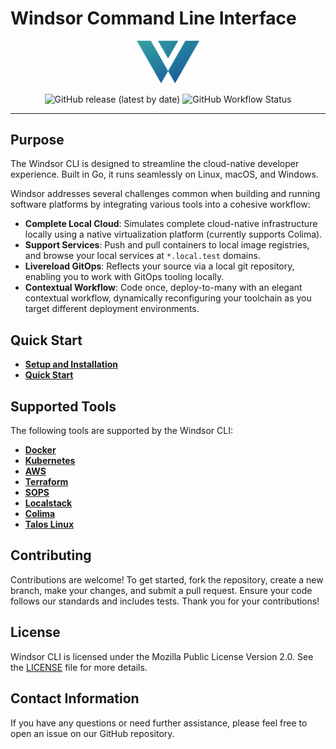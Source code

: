 # Windsor Command Line Interface

<p align="center">
  <img src="docs/img/windsor-logo.png" alt="Windsor CLI Logo" style="width: 20%; height: auto;">
</p>

<p align="center">
  <img src="https://img.shields.io/github/v/release/windsorcli/cli" alt="GitHub release (latest by date)">
  <img src="https://img.shields.io/github/actions/workflow/status/windsorcli/cli/ci.yaml" alt="GitHub Workflow Status">
</p>

---

## Purpose

The Windsor CLI is designed to streamline the cloud-native developer experience. Built in Go, it runs seamlessly on Linux, macOS, and Windows.

Windsor addresses several challenges common when building and running software platforms by integrating various tools into a cohesive workflow:

- **Complete Local Cloud**: Simulates complete cloud-native infrastructure locally using a native virtualization platform (currently supports Colima).
- **Support Services**: Push and pull containers to local image registries, and browse your local services at `*.local.test` domains.
- **Livereload GitOps**: Reflects your source via a local git repository, enabling you to work with GitOps tooling locally.
- **Contextual Workflow**: Code once, deploy-to-many with an elegant contextual workflow, dynamically reconfiguring your toolchain as you target different deployment environments.

## Quick Start

- **[Setup and Installation](./docs/install/install.md)**
- **[Quick Start](./docs/tutorial/macos-quick-start.md)**

## Supported Tools

The following tools are supported by the Windsor CLI:

- [**Docker**](https://github.com/docker/docker-ce)
- [**Kubernetes**](https://github.com/kubernetes/kubernetes)
- [**AWS**](https://github.com/aws/aws-cli)
- [**Terraform**](https://github.com/hashicorp/terraform)
- [**SOPS**](https://github.com/mozilla/sops)
- [**Localstack**](https://github.com/localstack/localstack)
- [**Colima**](https://github.com/abiosoft/colima)
- [**Talos Linux**](https://github.com/siderolabs/talos)

## Contributing

Contributions are welcome! To get started, fork the repository, create a new branch, make your changes, and submit a pull request. Ensure your code follows our standards and includes tests. Thank you for your contributions!

## License

Windsor CLI is licensed under the Mozilla Public License Version 2.0. See the [LICENSE](LICENSE) file for more details.

## Contact Information

If you have any questions or need further assistance, please feel free to open an issue on our GitHub repository.
